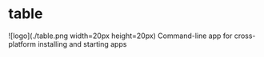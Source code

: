 # table
![logo](./table.png width=20px height=20px)
Command-line app for cross-platform installing and starting apps

